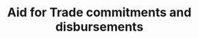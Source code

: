 ---
actual_indicator_available: 'Total ODA commitments and disbursements in support of
  Aid for Trade '
actual_indicator_available_description: Total ODA commitments and disbursements in
  support of Aid for Trade
computation_units: U.S., Dollars, millions
data_non_statistical: false
date_metadata_updated: '2017-09-19'
disaggregation_categories: Not available.
disaggregation_geography: Total presetned for all ODA-eligible countries.  http://www.oecd.org/dac/stats/daclist.htm
goal_meta_link: http://unstats.un.org/sdgs/files/metadata-compilation/Metadata-Goal-8.pdf
graph: longitudinal
graph_title: 'Total ODA disbursements in support of Aid for Trade in millions of US
  dollars '
graph_type: line
has_metadata: true
indicator: 8.a.1
indicator_definition: Total official development assistance (ODA) commitments and
  disbursements that support aid for trade. Data expressed in US millions of dollars.
indicator_name: Aid for Trade commitments and disbursements
indicator_sort_order: 08-0a-01
indicator_variable: total_aid_for_trade_disbursements_usd_m
layout: indicator
national_geographical_coverage: United States
periodicity: Annual
permalink: /8-a-1/
published: true
rationale_interpretation: ODA is the accepted measure of international development
  co-operation. In this case it captures aid in support of projects and programmes
  to improve the trade and production capacities of developing countries.
reporting_status: complete
scheduled_update_by_national_source: September 2018
sdg_goal: 8
source_active_1: true
source_agency_staff_email_1: kimsmith@usaid.gov
source_agency_staff_name_1: Kimberly Smith
source_notes_1: null
source_title_1: null
source_url_1: http://stats.oecd.org/qwids/#?x=3&y=2&f=1:2,4:1,7:1,9:85,5:3,8:85,6:2014&q=1:2+4:1+7:1+9:85+5:3+8:85+6:2015,2014,2013,2012,2011,2010,2009,2008,2007,2006,2005+3:78,79,80,81,82,83,84,86,87,88,89,91,106,107,93,100,102,103,104,101,105,92,98,96,97,99,94,95,109,110,111,112,113,115,116,120,121,122,123,124,125,126,127,128,129,130,131,132,133,134,135,136,137,139,140,141,142,143,144,146,147,148,149,150,153,154,155,156,157,158,159,160,161,162,163,164,165,166,167,168,169,171,172,173,174,175,176,177,178,179,180,184,185,186,187,188,189,191+2:252,253,254,255,256,258&lock=CRS1
target: Increase Aid for Trade support for developing countries, in particular least
  developed countries, including through the Enhanced Integrated Framework for Trade-Related
  Technical Assistance to Least Developed Countries.
target_id: 8.a
time_period: 2000-2015
title: Aid for Trade commitments and disbursements
un_custodial_agency: 'OECD (Partnering Agencies: WTO-EIF)'
un_designated_tier: '1'
us_method_of_computation: 'Data are extracted from the OECD''s Creditor Reporting
  System (CRS) for selected purpose codes that have have been agreed support aid for
  trade. Aid for trade comprises the following categories: - technical assistance
  for trade policy and regulations (e.g. helping countries to develop trade strategies,
  negotiate trade agreements, and implement their outcomes) - trade-related infrastructure
  (e.g. building roads, ports, and telecommunications networks to connect domestic
  markets to the global economy) - productive capacity building, including trade development
  (e.g. supporting the private sector to exploit their comparative advantages and
  diversify their exports) trade-related adjustment (e.g. helping developing countries
  with the costs associated with trade liberalisation, such as tariff reductions,
  preference erosion, or declining terms of trade) - other trade-related needs, if
  identified as trade-related development priorities in partner countries'' national
  development strategies http://www.oecd.org/dac/aft/aid-for-tradestatisticalqueries.htm'
variable_description: null
variable_notes: null
---